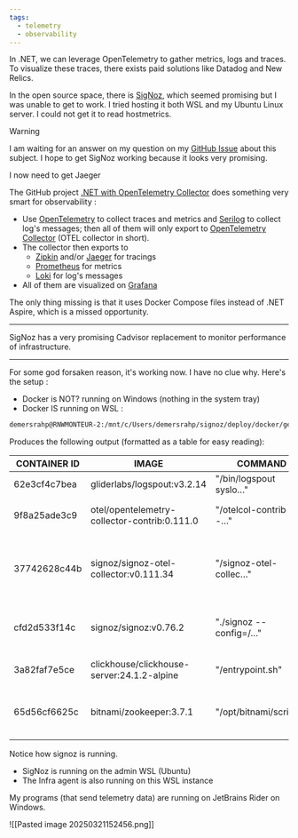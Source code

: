 ```yaml
---
tags:
  - telemetry
  - observability
---
```

In .NET, we can leverage OpenTelemetry to gather metrics, logs and traces. To visualize these traces, there exists paid solutions like Datadog and New Relics.

In the open source space, there is [SigNoz](https://signoz.io/), which seemed promising but I was unable to get to work. I tried hosting it both WSL and my Ubuntu Linux server. I could not get it to read hostmetrics.

>[!warning]
>I am waiting for an answer on my question on my [GitHub Issue](https://github.com/SigNoz/signoz/issues/7386#issuecomment-2740476567) about this subject. I hope to get SigNoz working because it looks very promising.

I now need to get Jaeger



The GitHub project [.NET with OpenTelemetry Collector](https://github.com/kimcuhoang/practical-net-otelcollector) does something very smart for observability : 

- Use [OpenTelemetry](https://opentelemetry.io/) to collect traces and metrics and [Serilog](https://serilog.net/) to collect log's messages; then all of them will only export to [OpenTelemetry Collector](https://opentelemetry.io/docs/collector/) (OTEL collector in short).
- The collector then exports to
    - [Zipkin](https://zipkin.io/) and/or [Jaeger](https://www.jaegertracing.io/) for tracings
    - [Prometheus](https://prometheus.io/) for metrics
    - [Loki](https://github.com/grafana/loki) for log's messages
- All of them are visualized on [Grafana](https://grafana.com/)

The only thing missing is that it uses Docker Compose files instead of .NET Aspire, which is a missed opportunity.

---

SigNoz has a very promising Cadvisor replacement to monitor performance of infrastructure.

---

For some god forsaken reason, it's working now. I have no clue why. Here's the setup : 

- Docker is NOT? running on Windows (nothing in the system tray)
- Docker IS running on WSL : 

```bash
demersrahp@RNWMONTEUR-2:/mnt/c/Users/demersrahp/signoz/deploy/docker/generator/infra$ docker ps
```

Produces the following output (formatted as a table for easy reading):

| CONTAINER ID | IMAGE                                        | COMMAND                | CREATED      | STATUS                  | PORTS                                                           | NAMES                 |
| ------------ | -------------------------------------------- | ---------------------- | ------------ | ----------------------- | --------------------------------------------------------------- | --------------------- |
| 62e3cf4c7bea | gliderlabs/logspout:v3.2.14                  | "/bin/logspout syslo…" | 30 hours ago | Up 14 minutes           | 80/tcp                                                          | infra-logspout-1      |
| 9f8a25ade3c9 | otel/opentelemetry-collector-contrib:0.111.0 | "/otelcol-contrib --…" | 30 hours ago | Up 14 minutes           | 4317/tcp, 55678-55679/tcp                                       | infra-otel-agent-1    |
| 37742628c44b | signoz/signoz-otel-collector:v0.111.34       | "/signoz-otel-collec…" | 30 hours ago | Up 10 minutes           | 0.0.0.0:4317-4318->4317-4318/tcp, [::]:4317-4318->4317-4318/tcp | signoz-otel-collector |
| cfd2d533f14c | signoz/signoz:v0.76.2                        | "./signoz --config=/…" | 30 hours ago | Up 14 minutes (healthy) | 0.0.0.0:8080->8080/tcp, [::]:8080->8080/tcp                     | signoz                |
| 3a82faf7e5ce | clickhouse/clickhouse-server:24.1.2-alpine   | "/entrypoint.sh"       | 30 hours ago | Up 14 minutes (healthy) | 8123/tcp, 9000/tcp, 9009/tcp                                    | signoz-clickhouse     |
| 65d56cf6625c | bitnami/zookeeper:3.7.1                      | "/opt/bitnami/script…" | 30 hours ago | Up 14 minutes (healthy) | 2181/tcp, 2888/tcp, 3888/tcp, 8080/tcp                          | signoz-zookeeper-1    |
|              |                                              |                        |              |                         |                                                                 |                       |

Notice how signoz is running.

* SigNoz is running on the admin WSL (Ubuntu)
* The Infra agent is also running on this WSL instance

My programs (that send telemetry data) are running on JetBrains Rider on Windows.

![[Pasted image 20250321152456.png]]

